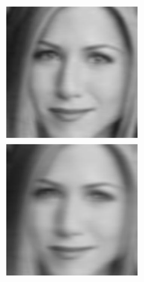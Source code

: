 
![cvBlueMotion1](cvBlurMotion1-Jennifer_Aniston_0016.jpg)


![cvBlueMotion2](cvBlurMotion2-Jennifer_Aniston_0016.jpg)


